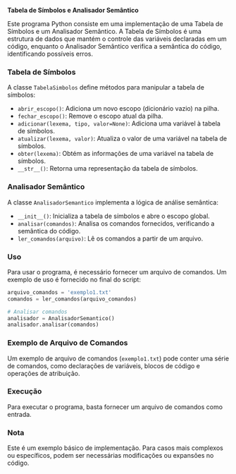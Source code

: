 **Tabela de Símbolos e Analisador Semântico**

Este programa Python consiste em uma implementação de uma Tabela de Símbolos e um Analisador Semântico. A Tabela de Símbolos é uma estrutura de dados que mantém o controle das variáveis declaradas em um código, enquanto o Analisador Semântico verifica a semântica do código, identificando possíveis erros.

### Tabela de Símbolos

A classe `TabelaSimbolos` define métodos para manipular a tabela de símbolos:

- `abrir_escopo()`: Adiciona um novo escopo (dicionário vazio) na pilha.
- `fechar_escopo()`: Remove o escopo atual da pilha.
- `adicionar(lexema, tipo, valor=None)`: Adiciona uma variável à tabela de símbolos.
- `atualizar(lexema, valor)`: Atualiza o valor de uma variável na tabela de símbolos.
- `obter(lexema)`: Obtém as informações de uma variável na tabela de símbolos.
- `__str__()`: Retorna uma representação da tabela de símbolos.

### Analisador Semântico

A classe `AnalisadorSemantico` implementa a lógica de análise semântica:

- `__init__()`: Inicializa a tabela de símbolos e abre o escopo global.
- `analisar(comandos)`: Analisa os comandos fornecidos, verificando a semântica do código.
- `ler_comandos(arquivo)`: Lê os comandos a partir de um arquivo.

### Uso

Para usar o programa, é necessário fornecer um arquivo de comandos. Um exemplo de uso é fornecido no final do script:

```python
arquivo_comandos = 'exemplo1.txt'
comandos = ler_comandos(arquivo_comandos)

# Analisar comandos
analisador = AnalisadorSemantico()
analisador.analisar(comandos)
```

### Exemplo de Arquivo de Comandos

Um exemplo de arquivo de comandos (`exemplo1.txt`) pode conter uma série de comandos, como declarações de variáveis, blocos de código e operações de atribuição.

### Execução

Para executar o programa, basta fornecer um arquivo de comandos como entrada.

### Nota

Este é um exemplo básico de implementação. Para casos mais complexos ou específicos, podem ser necessárias modificações ou expansões no código.
